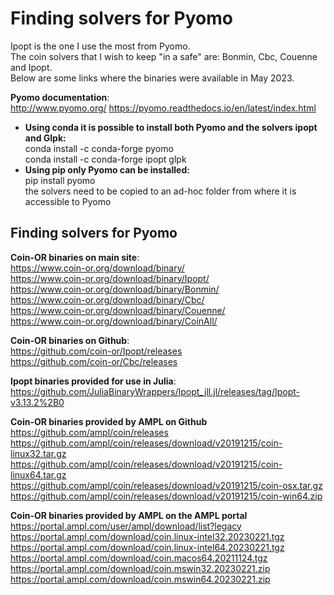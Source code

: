 # Finding solvers for Pyomo
Ipopt is the one I use the most from Pyomo.     
The coin solvers that I wish to keep "in a safe" are: Bonmin, Cbc, Couenne and Ipopt.     
Below are some links where the binaries were available in May 2023.
   
**Pyomo documentation**:     
http://www.pyomo.org/
https://pyomo.readthedocs.io/en/latest/index.html      
- **Using conda it is possible to install both Pyomo and the solvers ipopt and Glpk:**    
conda install -c conda-forge pyomo     
conda install -c conda-forge ipopt glpk 
- **Using pip only Pyomo can be installed:**    
pip install pyomo     
the solvers need to be copied to an ad-hoc folder from where it is accessible to Pyomo         


## Finding solvers for Pyomo   


**Coin-OR binaries on main site**:     
https://www.coin-or.org/download/binary/     
https://www.coin-or.org/download/binary/Ipopt/      
https://www.coin-or.org/download/binary/Bonmin/     
https://www.coin-or.org/download/binary/Cbc/     
https://www.coin-or.org/download/binary/Couenne/     
https://www.coin-or.org/download/binary/CoinAll/     

**Coin-OR binaries on Github**:      
https://github.com/coin-or/Ipopt/releases      
https://github.com/coin-or/Cbc/releases

    
**Ipopt binaries provided for use in Julia**:     
https://github.com/JuliaBinaryWrappers/Ipopt_jll.jl/releases/tag/Ipopt-v3.13.2%2B0       
        
**Coin-OR binaries provided by AMPL on Github**       
https://github.com/ampl/coin/releases        
https://github.com/ampl/coin/releases/download/v20191215/coin-linux32.tar.gz      
https://github.com/ampl/coin/releases/download/v20191215/coin-linux64.tar.gz      
https://github.com/ampl/coin/releases/download/v20191215/coin-osx.tar.gz      
https://github.com/ampl/coin/releases/download/v20191215/coin-win64.zip      
        
**Coin-OR binaries provided by AMPL on the AMPL portal**     
https://portal.ampl.com/user/ampl/download/list?legacy      
https://portal.ampl.com/download/coin.linux-intel32.20230221.tgz      
https://portal.ampl.com/download/coin.linux-intel64.20230221.tgz      
https://portal.ampl.com/download/coin.macos64.20211124.tgz      
https://portal.ampl.com/download/coin.mswin32.20230221.zip      
https://portal.ampl.com/download/coin.mswin64.20230221.zip      
